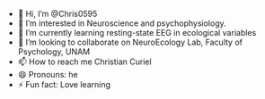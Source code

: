 - 👋 Hi, I’m @Chris0595
- 👀 I’m interested in Neuroscience and psychophysiology.
- 🌱 I’m currently learning resting-state EEG in ecological variables 
- 💞️ I’m looking to collaborate on NeuroEcology Lab, Faculty of Psychology, UNAM
- 📫 How to reach me Christian Curiel
- 😄 Pronouns: he
- ⚡ Fun fact: Love learning

<!---
Chris0595/Chris0595 is a ✨ special ✨ repository because its `README.md` (this file) appears on your GitHub profile.
You can click the Preview link to take a look at your changes.
--->
